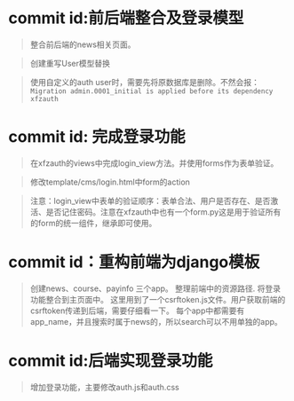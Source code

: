 # commit id:前后端整合及登录模型


>整合前后端的news相关页面。

>创建重写User模型替换

>使用自定义的auth user时，需要先将原数据库是删除。不然会报：`Migration admin.0001_initial is applied before its dependency xfzauth`

# commit id: 完成登录功能

>在xfzauth的views中完成login_view方法。并使用forms作为表单验证。

>修改template/cms/login.html中form的action

>注意：login_view中表单的验证顺序：表单合法、用户是否存在、是否激活、是否记住密码。注意在xfzauth中也有一个form.py这是用于验证所有的form的统一组件，继承即可使用。


# commit id：重构前端为django模板

>创建news、course、payinfo 三个app。
>整理前端中的资源路径.
>将登录功能整合到主页面中。
>这里用到了一个csrftoken.js文件。用户获取前端的csrftoken传递到后端，需要仔细看一下。
>每个app中都需要有app_name，并且搜索时属于news的，所以search可以不用单独的app。

# commit id:后端实现登录功能

>增加登录功能，主要修改auth.js和auth.css